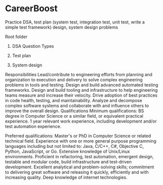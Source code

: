 # CareerBoost
Practice DSA, test plan (system test, integration test, unit test, write a simple test framework) design, system design problems


Root folder
1. DSA
 Question Types

2. Test plan

3. System design

Responsibilities
Lead/contribute to engineering efforts from planning and organization to execution and delivery to solve complex engineering problems in tools and testing.
Design and build advanced automated testing frameworks.
Design and build tooling and infrastructure to help engineering teams measure and increase their velocity.
Drive adoption of best practices in code health, testing, and maintainability.
Analyze and decompose complex software systems and collaborate with and influence others to improve the overall design.
Qualifications
Minimum qualifications:
BS degree in Computer Science or a similar field, or equivalent practical experience.
1 year relevant work experience, including development and/or test automation experience.

Preferred qualifications:
Master's or PhD in Computer Science or related technical field.
Experience with one or more general purpose programming languages including but not limited to: Java, C/C++, C#, Objective C, Python, JavaScript, or Go.
Extensive knowledge of Unix/Linux environments.
Proficient in refactoring, test automation, emergent design, testable and modular code, build infrastructure and test-driven development.
Excellent analytical and problem-solving skills; commitment to delivering great software and releasing it quickly, efficiently and with increasing quality.
Deep knowledge of internet technologies.